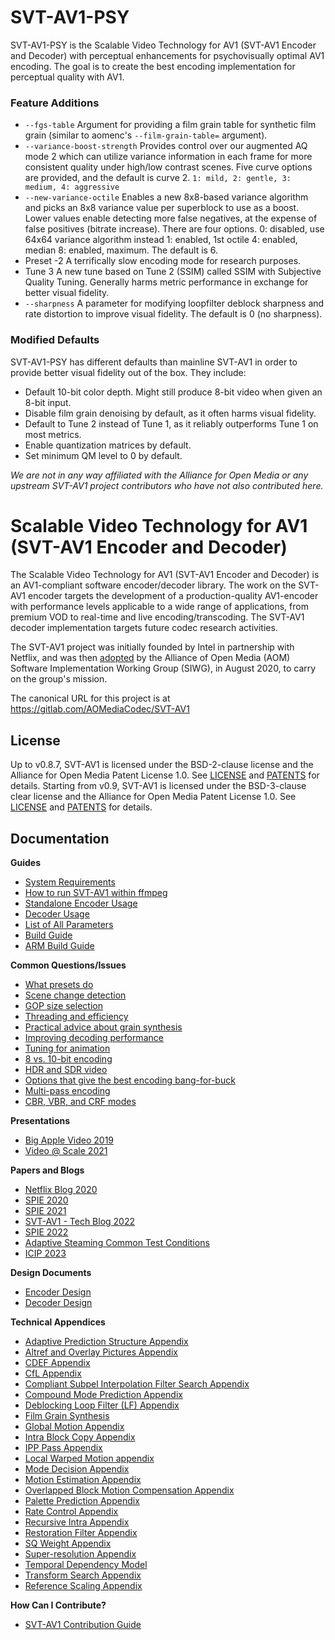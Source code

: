 # SVT-AV1-PSY

SVT-AV1-PSY is the Scalable Video Technology for AV1 (SVT-AV1 Encoder and Decoder) with perceptual enhancements for psychovisually optimal AV1 encoding. The goal is to create the best encoding implementation for perceptual quality with AV1.

### Feature Additions

- `--fgs-table`
Argument for providing a film grain table for synthetic film grain (similar to aomenc's `--film-grain-table=` argument).
- `--variance-boost-strength`
Provides control over our augmented AQ mode 2 which can utilize variance information in each frame for more consistent quality under high/low contrast scenes. Five curve options are provided, and the default is curve 2. `1: mild, 2: gentle, 3: medium, 4: aggressive`
- `--new-variance-octile`
Enables a new 8x8-based variance algorithm and picks an 8x8 variance value per superblock to use as a boost. Lower values enable detecting more false negatives, at the expense of false positives (bitrate increase). There are four options. 0: disabled, use 64x64 variance algorithm instead 1: enabled, 1st octile 4: enabled, median 8: enabled, maximum. The default is 6.
- Preset -2
A terrifically slow encoding mode for research purposes.
- Tune 3
A new tune based on Tune 2 (SSIM) called SSIM with Subjective Quality Tuning. Generally harms metric performance in exchange for better visual fidelity.
- `--sharpness`
A parameter for modifying loopfilter deblock sharpness and rate distortion to improve visual fidelity. The default is 0 (no sharpness).

### Modified Defaults

SVT-AV1-PSY has different defaults than mainline SVT-AV1 in order to provide better visual fidelity out of the box. They include:

- Default 10-bit color depth. Might still produce 8-bit video when given an 8-bit input.
- Disable film grain denoising by default, as it often harms visual fidelity.
- Default to Tune 2 instead of Tune 1, as it reliably outperforms Tune 1 on most metrics.
- Enable quantization matrices by default.
- Set minimum QM level to 0 by default.

*We are not in any way affiliated with the Alliance for Open Media or any upstream SVT-AV1 project contributors who have not also contributed here.*

# Scalable Video Technology for AV1 (SVT-AV1 Encoder and Decoder)

The Scalable Video Technology for AV1 (SVT-AV1 Encoder and Decoder) is an
AV1-compliant software encoder/decoder library. The work on the SVT-AV1 encoder
targets the development of a production-quality AV1-encoder with performance
levels applicable to a wide range of applications, from premium VOD to
real-time and live encoding/transcoding. The SVT-AV1 decoder implementation
targets future codec research activities.

The SVT-AV1 project was initially founded by Intel in partnership with Netflix,
and was then [adopted](https://aomedia.org/press%20releases/aomedia-software-implementation-working-group-to-bring-av1-to-more-video-platforms/)
by the Alliance of Open Media (AOM) Software Implementation Working Group
(SIWG), in August 2020, to carry on the group's mission.

The canonical URL for this project is at <https://gitlab.com/AOMediaCodec/SVT-AV1>

## License

Up to v0.8.7, SVT-AV1 is licensed under the BSD-2-clause license and the
Alliance for Open Media Patent License 1.0. See [LICENSE](LICENSE-BSD2.md) and
[PATENTS](PATENTS.md) for details. Starting from v0.9, SVT-AV1 is licensed
under the BSD-3-clause clear license and the Alliance for Open Media Patent
License 1.0. See [LICENSE](LICENSE.md) and [PATENTS](PATENTS.md) for details.

## Documentation

**Guides**
- [System Requirements](Docs/System-Requirements.md)
- [How to run SVT-AV1 within ffmpeg](Docs/Ffmpeg.md)
- [Standalone Encoder Usage](Docs/svt-av1_encoder_user_guide.md)
- [Decoder Usage](Docs/svt-av1_decoder_user_guide.md)
- [List of All Parameters](Docs/Parameters.md)
- [Build Guide](Docs/Build-Guide.md)
- [ARM Build Guide](Docs/ARM-Build-Guide.md)

**Common Questions/Issues**
- [What presets do](Docs/CommonQuestions.md#what-presets-do)
- [Scene change detection](Docs/CommonQuestions.md#scene-change-detection)
- [GOP size selection](Docs/CommonQuestions.md#gop-size-selection)
- [Threading and efficiency](Docs/CommonQuestions.md#threading-and-efficiency)
- [Practical advice about grain synthesis](Docs/CommonQuestions.md#practical-advice-about-grain-synthesis)
- [Improving decoding performance](Docs/CommonQuestions.md#improving-decoding-performance)
- [Tuning for animation](Docs/CommonQuestions.md#tuning-for-animation)
- [8 vs. 10-bit encoding](Docs/CommonQuestions.md#8-or-10-bit-encoding)
- [HDR and SDR video](Docs/CommonQuestions.md#hdr-and-sdr)
- [Options that give the best encoding bang-for-buck](Docs/CommonQuestions.md#options-that-give-the-best-encoding-bang-for-buck)
- [Multi-pass encoding](Docs/CommonQuestions.md#multi-pass-encoding)
- [CBR, VBR, and CRF modes](Docs/CommonQuestions.md#bitrate-control-modes)

**Presentations**
- [Big Apple Video 2019](https://www.youtube.com/watch?v=lXqOaYNo8m0)
- [Video @ Scale 2021](https://atscaleconference.com/videos/highly-efficient-svt-av1-based-solutions-for-vod-applications/?contact-form-id=124119&contact-form-sent=163268&contact-form-hash=d4bb3fd420fae91cd39c11bdb69f970a05a152a9&_wpnonce=bba8096d24#contact-form-124119)

**Papers and Blogs**
- [Netflix Blog 2020](https://netflixtechblog.com/svt-av1-an-open-source-av1-encoder-and-decoder-ad295d9b5ca2)
- [SPIE 2020](https://www.spiedigitallibrary.org/conference-proceedings-of-spie/11510/1151021/The-SVT-AV1-encoder--overview-features-and-speed-quality/10.1117/12.2569270.full)
- [SPIE 2021](https://www.spiedigitallibrary.org/conference-proceedings-of-spie/11842/118420T/Towards-much-better-SVT-AV1-quality-cycles-tradeoffs-for-VOD/10.1117/12.2595598.full)
- [SVT-AV1 - Tech Blog 2022](https://networkbuilders.intel.com/blog/svt-av1-enables-highly-efficient-large-scale-video-on-demand-vod-services)
- [SPIE 2022](https://www.spiedigitallibrary.org/conference-proceedings-of-spie/12226/122260S/Enhancing-SVT-AV1-with-LCEVC-to-improve-quality-cycles-trade/10.1117/12.2633882.full)
- [Adaptive Steaming Common Test Conditions](https://aomedia.org/docs/SIWG-D001o.pdf)
- [ICIP 2023](https://arxiv.org/abs/2307.05208)

**Design Documents**
- [Encoder Design](Docs/svt-av1-encoder-design.md)
- [Decoder Design](Docs/svt-av1-decoder-design.md)

**Technical Appendices**
- [Adaptive Prediction Structure Appendix](Docs/Appendix-Adaptive-Prediction-Structure.md)
- [Altref and Overlay Pictures Appendix](Docs/Appendix-Alt-Refs.md)
- [CDEF Appendix](Docs/Appendix-CDEF.md)
- [CfL Appendix](Docs/Appendix-CfL.md)
- [Compliant Subpel Interpolation Filter Search Appendix](Docs/Appendix-Compliant-Subpel-Interpolation-Filter-Search.md)
- [Compound Mode Prediction Appendix](Docs/Appendix-Compound-Mode-Prediction.md)
- [Deblocking Loop Filter (LF) Appendix](Docs/Appendix-DLF.md)
- [Film Grain Synthesis](Docs/Appendix-Film-Grain-Synthesis.md)
- [Global Motion Appendix](Docs/Appendix-Global-Motion.md)
- [Intra Block Copy Appendix](Docs/Appendix-Intra-Block-Copy.md)
- [IPP Pass Appendix](Docs/Appendix-IPP-Pass.md)
- [Local Warped Motion appendix](Docs/Appendix-Local-Warped-Motion.md)
- [Mode Decision Appendix](Docs/Appendix-Mode-Decision.md)
- [Motion Estimation Appendix](Docs/Appendix-Open-Loop-Motion-Estimation.md)
- [Overlapped Block Motion Compensation Appendix](Docs/Appendix-Overlapped-Block-Motion-Compensation.md)
- [Palette Prediction Appendix](Docs/Appendix-Palette-Prediction.md)
- [Rate Control Appendix](Docs/Appendix-Rate-Control.md)
- [Recursive Intra Appendix](Docs/Appendix-Recursive-Intra.md)
- [Restoration Filter Appendix](Docs/Appendix-Restoration-Filter.md)
- [SQ Weight Appendix](Docs/Appendix-SQ-Weight.md)
- [Super-resolution Appendix](Docs/Appendix-Super-Resolution.md)
- [Temporal Dependency Model](Docs/Appendix-TPL.md)
- [Transform Search Appendix](Docs/Appendix-TX-Search.md)
- [Reference Scaling Appendix](Docs/Appendix-Reference-Scaling.md)

**How Can I Contribute?**
- [SVT-AV1 Contribution Guide](Docs/Contribute.md)


